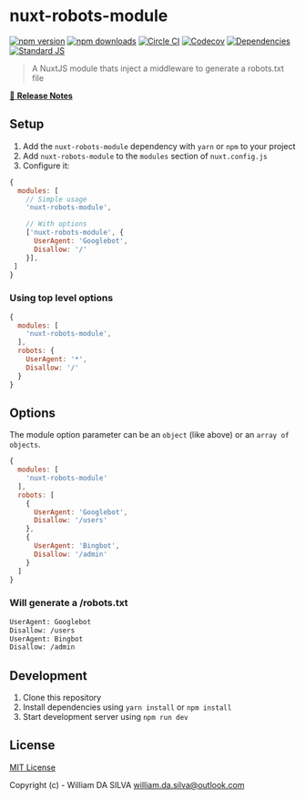 # nuxt-robots-module

[![npm version][npm-version-src]][npm-version-href]
[![npm downloads][npm-downloads-src]][npm-downloads-href]
[![Circle CI][circle-ci-src]][circle-ci-href]
[![Codecov][codecov-src]][codecov-href]
[![Dependencies][david-dm-src]][david-dm-href]
[![Standard JS][standard-js-src]][standard-js-href]

> A NuxtJS module thats inject a middleware to generate a robots.txt file

[📖 **Release Notes**](./CHANGELOG.md)

## Setup

1. Add the `nuxt-robots-module` dependency with `yarn` or `npm` to your project
2. Add `nuxt-robots-module` to the `modules` section of `nuxt.config.js`
3. Configure it:

```js
{
  modules: [
    // Simple usage
    'nuxt-robots-module',

    // With options
    ['nuxt-robots-module', {
      UserAgent: 'Googlebot',
      Disallow: '/'
    }],
 ]
}
```

### Using top level options

```js
{
  modules: [
    'nuxt-robots-module',
  ],
  robots: {
    UserAgent: '*',
    Disallow: '/'
  }
}
```

## Options

The module option parameter can be an `object` (like above) or an `array of objects`.

```js
{
  modules: [
    'nuxt-robots-module'
  ],
  robots: [
    {
      UserAgent: 'Googlebot',
      Disallow: '/users'
    },
    {
      UserAgent: 'Bingbot',
      Disallow: '/admin'
    }
  ]
}
```

### Will generate a /robots.txt

```bash
UserAgent: Googlebot
Disallow: /users
UserAgent: Bingbot
Disallow: /admin
```

## Development

1. Clone this repository
2. Install dependencies using `yarn install` or `npm install`
3. Start development server using `npm run dev`

## License

[MIT License](./LICENSE)

Copyright (c) - William DA SILVA <william.da.silva@outlook.com>

<!-- Badges -->
[npm-version-src]: https://img.shields.io/npm/dt/nuxt-robots-module.svg?style=flat-square
[npm-version-href]: https://npmjs.com/package/nuxt-robots-module
[npm-downloads-src]: https://img.shields.io/npm/v/nuxt-robots-module/latest.svg?style=flat-square
[npm-downloads-href]: https://npmjs.com/package/nuxt-robots-module
[circle-ci-src]: https://img.shields.io/circleci/project/github/WilliamDASILVA/nuxt-robots-module.svg?style=flat-square
[circle-ci-href]: https://circleci.com/gh/WilliamDASILVA/nuxt-robots-module
[codecov-src]: https://img.shields.io/codecov/c/github/WilliamDASILVA/nuxt-robots-module.svg?style=flat-square
[codecov-href]: https://codecov.io/gh/WilliamDASILVA/nuxt-robots-module
[david-dm-src]: https://david-dm.org/WilliamDASILVA/nuxt-robots-module/status.svg?style=flat-square
[david-dm-href]: https://david-dm.org/WilliamDASILVA/nuxt-robots-module
[standard-js-src]: https://img.shields.io/badge/code_style-standard-brightgreen.svg?style=flat-square
[standard-js-href]: https://standardjs.com
